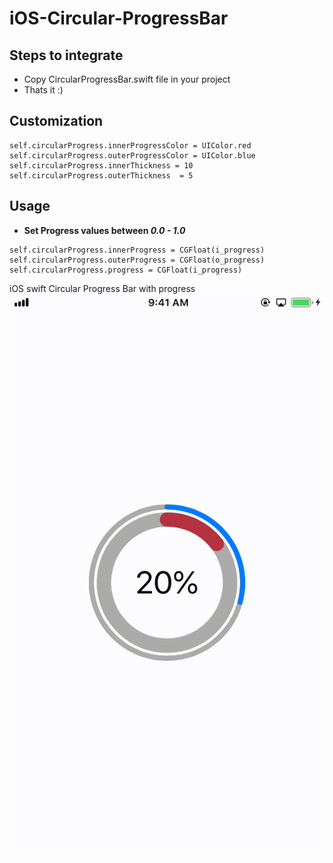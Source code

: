 # iOS-Circular-ProgressBar
## Steps to integrate
* Copy CircularProgressBar.swift file in your project
* Thats it :)

## Customization
```
self.circularProgress.innerProgressColor = UIColor.red
self.circularProgress.outerProgressColor = UIColor.blue
self.circularProgress.innerThickness = 10
self.circularProgress.outerThickness  = 5
```
## Usage

 * **Set Progress values between *0.0 - 1.0*** 


```
self.circularProgress.innerProgress = CGFloat(i_progress)
self.circularProgress.outerProgress = CGFloat(o_progress)
self.circularProgress.progress = CGFloat(i_progress)
```

iOS swift Circular Progress Bar with progress
![](https://github.com/bhavin250495/iOS-CIrcular-ProgressBar/blob/master/Circular%20Progress%20Bar.gif)
